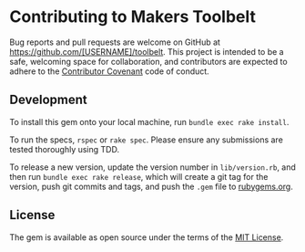 # Contributing to Makers Toolbelt

Bug reports and pull requests are welcome on GitHub at https://github.com/[USERNAME]/toolbelt. This project is intended to be a safe, welcoming space for collaboration, and contributors are expected to adhere to the [Contributor Covenant](http://contributor-covenant.org) code of conduct.

## Development

To install this gem onto your local machine, run `bundle exec rake install`.

To run the specs, `rspec` or `rake spec`. Please ensure any submissions are tested thoroughly using TDD.

To release a new version, update the version number in `lib/version.rb`, and then run `bundle exec rake release`, which will create a git tag for the version, push git commits and tags, and push the `.gem` file to [rubygems.org](https://rubygems.org).

## License

The gem is available as open source under the terms of the [MIT License](http://opensource.org/licenses/MIT).
